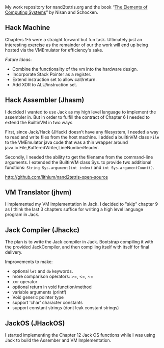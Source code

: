 
My work repository for nand2tetris.org and the book &ldquo;[The Elements of Computing Systems](http://www.amazon.com/gp/product/0262640686/ref=as_li_ss_tl?ie=UTF8&camp=1789&creative=390957&creativeASIN=0262640686&linkCode=as2&tag=hlidskialf-20)&rdquo; by Nisan and Schocken.


Hack Machine
------------

Chapters 1-5 were a straight forward but fun task.  Ultimately just an interesting exercise as the remainder of our the work will end up being hosted via the VMEmulator for efficiency's sake.

*Future Ideas*: 
* Combine the functionality of the vm into the hardware design.
* Incorporate Stack Pointer as a register.
* Extend instruction set to allow call/return.
* Add XOR to ALU/instruction set.


Hack Assembler (Jhasm)
----------------------
I decided I wanted to use Jack as my high level language to implement the assembler in.  But in order to fulfill the contract of Chapter 6 I needed to extend the BuiltinVM in two ways. 

First, since Jack/Hack (JHack) doesn't have any filesystem, I needed a way to read and write files from the host machine.  I added a builtinVM class ```File``` to the VMEmulator java code that was a thin wrapper around java.io.File,BufferedWriter,LineNumberReader. 

Secondly, I needed the ability to get the filename from the command-line arguments.  I extended the BuiltinVM class Sys. to provide two additional functions: ```String Sys.argument(int index)``` and ```int Sys.argumentCount()```.

http://github.com/lithium/nand2tetris-open-source

VM Translator (jhvm)
-------------
I implemented my VM Implementation in Jack.  I decided to "skip" chapter 9 as I think the last 3 chapters suffice for writing a high level language program in Jack. 

Jack Compiler (Jhackc)
----
The plan is to write the Jack compiler in Jack. Bootstrap compiling it with the provided JackCompiler, and then compiling itself with itself for final delivery.


Improvements to make:
  * optional ```let``` and ```do``` keywords.
  * more comparison operators: >=, <=, ~=
  * xor operator
  * optional return in void function/method
  * variable arguments (printf)
  * Void generic pointer type
  * support 'char' character constants
  * support constant strings (dont leak constant strings)


JackOS (JHackOS)
----------------

I started implementing the Chapter 12 Jack OS functions while I was using Jack to build the Assember and VM Implementation.  



